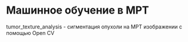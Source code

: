 # Машинное обучение в МРТ

tumor_texture_analysis - сигментация опухоли на МРТ изображении с помощью Open CV

